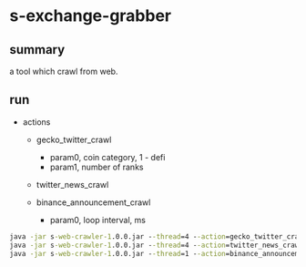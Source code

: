 # s-exchange-grabber

## summary

a tool which crawl from web.

## run

- actions
  - gecko_twitter_crawl
    - param0, coin category, 1 - defi
    - param1, number of ranks

  - twitter_news_crawl

  - binance_announcement_crawl
    - param0, loop interval, ms
 
```cmd
java -jar s-web-crawler-1.0.0.jar --thread=4 --action=gecko_twitter_crawl --params=1 --params=100
java -jar s-web-crawler-1.0.0.jar --thread=4 --action=twitter_news_crawl --params=100
java -jar s-web-crawler-1.0.0.jar --thread=1 --action=binance_announcement_crawl --params=20000
```

